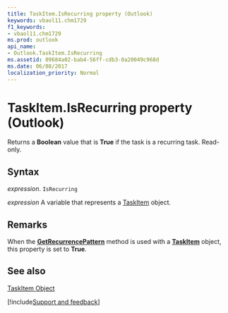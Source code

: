 ```yaml
---
title: TaskItem.IsRecurring property (Outlook)
keywords: vbaol11.chm1729
f1_keywords:
- vbaol11.chm1729
ms.prod: outlook
api_name:
- Outlook.TaskItem.IsRecurring
ms.assetid: 09684a02-bab4-56ff-cdb3-0a20049c968d
ms.date: 06/08/2017
localization_priority: Normal
---
```



# TaskItem.IsRecurring property (Outlook)

Returns a  **Boolean** value that is **True** if the task is a recurring task. Read-only.


## Syntax

_expression_. `IsRecurring`

_expression_ A variable that represents a [TaskItem](Outlook.TaskItem.md) object.


## Remarks

When the  **[GetRecurrencePattern](Outlook.TaskItem.GetRecurrencePattern.md)** method is used with a **[TaskItem](Outlook.TaskItem.md)** object, this property is set to **True**.


## See also


[TaskItem Object](Outlook.TaskItem.md)

[!include[Support and feedback](~/includes/feedback-boilerplate.md)]
